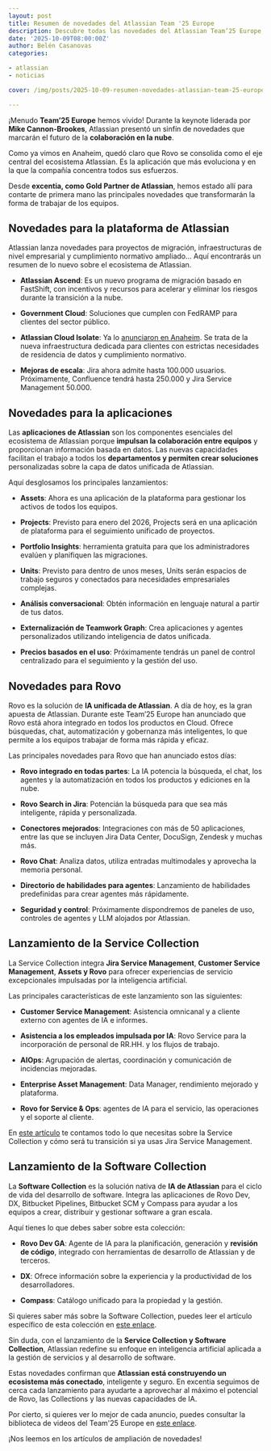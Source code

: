 ```yaml
---
layout: post
title: Resumen de novedades del Atlassian Team '25 Europe
description: Descubre todas las novedades del Atlassian Team’25 Europe, Rovo, Service Collection, Software Collection y más.
date: '2025-10-09T08:00:00Z'
author: Belén Casanovas
categories:

- atlassian
- noticias

cover: /img/posts/2025-10-09-resumen-novedades-atlassian-team-25-europe.png

---
```


¡Menudo **Team’25 Europe** hemos vivido! Durante la keynote liderada por **Mike Cannon-Brookes**, Atlassian presentó un sinfín de novedades que marcarán el futuro de la **colaboración en la nube**.

Como ya vimos en Anaheim, quedó claro que Rovo se consolida como el eje central del ecosistema Atlassian. Es la aplicación que más evoluciona y en la que la compañía concentra todos sus esfuerzos.

Desde **excentia, como Gold Partner de Atlassian**, hemos estado allí para contarte de primera mano las principales novedades que transformarán la forma de trabajar de los equipos.

<h2>Novedades para la plataforma de Atlassian</h2>

Atlassian lanza novedades para proyectos de migración, infraestructuras de nivel empresarial y cumplimiento normativo ampliado... Aquí encontrarás un resumen de lo nuevo sobre el ecosistema de Atlassian. 

- **Atlassian Ascend**: Es un nuevo programa de migración basado en FastShift, con incentivos y recursos para acelerar y eliminar los riesgos durante la transición a la nube. <br>

- **Government Cloud**: Soluciones que cumplen con FedRAMP para clientes del sector público. <br>

- **Atlassian Cloud Isolate**: Ya lo [anunciaron en Anaheim](/novedades-atlassian-cloud-platform-team-25). Se trata de la nueva infraestructura dedicada para clientes con estrictas necesidades de residencia de datos y cumplimiento normativo. <br>

- **Mejoras de escala**: Jira ahora admite hasta 100.000 usuarios. Próximamente, Confluence tendrá hasta 250.000 y Jira Service Management 50.000. <br>


<h2>Novedades para la aplicaciones</h2>

Las **aplicaciones de Atlassian** son los componentes esenciales del ecosistema de Atlassian porque **impulsan la colaboración entre equipos** y proporcionan información basada en datos. Las nuevas capacidades facilitan el trabajo a todos los **departamentos y permiten crear soluciones** personalizadas sobre la capa de datos unificada de Atlassian.

Aquí desglosamos los principales lanzamientos: 

- **Assets**: Ahora es una aplicación de la plataforma para gestionar los activos de todos los equipos. <br>

- **Projects**: Previsto para enero del 2026, Projects será en una aplicación de plataforma para el seguimiento unificado de proyectos. <br>

- **Portfolio Insights**: herramienta gratuita para que los administradores evalúen y planifiquen las migraciones. <br>

- **Units**: Previsto para dentro de unos meses, Units serán espacios de trabajo seguros y conectados para necesidades empresariales complejas. <br>

- **Análisis conversacional**: Obtén información en lenguaje natural a partir de tus datos. <br>

- **Externalización de Teamwork Graph**: Crea aplicaciones y agentes personalizados utilizando inteligencia de datos unificada. <br>

- **Precios basados en el uso**: Próximamente tendrás un panel de control centralizado para el seguimiento y la gestión del uso.


<h2>Novedades para Rovo</h2>

Rovo es la solución de **IA unificada de Atlassian**. A día de hoy, es la gran apuesta de Atlassian. Durante este Team’25 Europe han anunciado que Rovo está ahora integrado en todos los productos en Cloud. Ofrece búsquedas, chat, automatización y gobernanza más inteligentes, lo que permite a los equipos trabajar de forma más rápida y eficaz. 

Las principales novedades para Rovo que han anunciado estos días: 

- **Rovo integrado en todas partes**: La IA potencia la búsqueda, el chat, los agentes y la automatización en todos los productos y ediciones en la nube. <br>

- **Rovo Search in Jira**: Potencián la búsqueda para que sea más inteligente, rápida y personalizada. <br>

- **Conectores mejorados**: Integraciones con más de 50 aplicaciones, entre las que se incluyen Jira Data Center, DocuSign, Zendesk y muchas más. <br>

- **Rovo Chat**: Analiza datos, utiliza entradas multimodales y aprovecha la memoria personal. <br>

- **Directorio de habilidades para agentes**: Lanzamiento de habilidades predefinidas para crear agentes más rápidamente. <br>

- **Seguridad y control**: Próximamente dispondremos de paneles de uso, controles de agentes y LLM alojados por Atlassian. <br>


<h2>Lanzamiento de la Service Collection</h2>

La Service Collection integra **Jira Service Management**, **Customer Service Management**, **Assets y Rovo** para ofrecer experiencias de servicio excepcionales impulsadas por la inteligencia artificial.

Las principales características de este lanzamiento son las siguientes: 

- **Customer Service Management**: Asistencia omnicanal y a cliente externo con agentes de IA e informes. <br>

- **Asistencia a los empleados impulsada por IA**: Rovo Service para la incorporación de personal de RR.HH. y los flujos de trabajo. <br>

- **AIOps**: Agrupación de alertas, coordinación y comunicación de incidencias mejoradas. <br>

- **Enterprise Asset Management**: Data Manager, rendimiento mejorado y plataforma. <br>

- **Rovo for Service & Ops**: agentes de IA para el servicio, las operaciones y el soporte al cliente. <br>

En [este artículo](/que-es-service-collection) te contamos todo lo que necesitas sobre la Service Collection y cómo será tu transición si ya usas Jira Service Management. 


<h2>Lanzamiento de la Software Collection</h2>

La **Software Collection** es la solución nativa de **IA de Atlassian** para el ciclo de vida del desarrollo de software. Integra las aplicaciones de Rovo Dev, DX, Bitbucket Pipelines, Bitbucket SCM y Compass para ayudar a los equipos a crear, distribuir y gestionar software a gran escala.

Aquí tienes lo que debes saber sobre esta colección: 

- **Rovo Dev GA**: Agente de IA para la planificación, generación y **revisión de código**, integrado con herramientas de desarrollo de Atlassian y de terceros.

- **DX**: Ofrece información sobre la experiencia y la productividad de los desarrolladores.

- **Compass**: Catálogo unificado para la propiedad y la gestión.

Si quieres saber más sobre la Software Collection, puedes leer el artículo específico de esta colección en [este enlace](/que-es-software-collection-atlassian). 

Sin duda, con el lanzamiento de la **Service Collection y Software Collection**, Atlassian redefine su enfoque en inteligencia artificial aplicada a la gestión de servicios y al desarrollo de software.

Estas novedades confirman que **Atlassian está construyendo un ecosistema más conectado**, inteligente y seguro. En excentia seguimos de cerca cada lanzamiento para ayudarte a aprovechar al máximo el potencial de Rovo, las Collections y las nuevas capacidades de IA.

Por cierto, si quieres ver lo mejor de cada anuncio, puedes consultar la biblioteca de videos del Team'25 Europe en <a href="https://events.atlassian.com/teameurope-digital" target="_blank" rel="nofollow">este enlace</a>.

¡Nos leemos en los artículos de ampliación de novedades!
